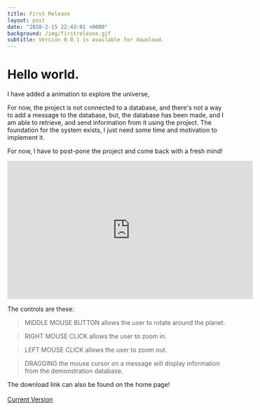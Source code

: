 ```yaml
---
title: First Release
layout: post
date: "2020-2-15 22:43:01 +0000"
background: /img/firstrelease.gif
subtitle: Version 0.0.1 is available for download.
---
```


# Hello world.

I have added a animation to explore the universe,

For now, the project is not connected to a database, and there's not a way to add a message to the database, but, the database has been made, and I am able to retrieve, and send information from it using the project. The foundation for the system exists, I just need some time and motivation to implement it.<br>

For now, I have to post-pone the project and come back with a fresh mind!<br>

<iframe width="560" height="315" src="https://www.youtube.com/embed/bqRdnrO3pTw" frameborder="0" allow="accelerometer; autoplay; clipboard-write; encrypted-media; gyroscope; picture-in-picture" allowfullscreen></iframe>

The controls are these:

> MIDDLE MOUSE BUTTON allows the user to rotate around the planet.<br>

> RIGHT MOUSE CLICK allows the user to zoom in.<br>

> LEFT MOUSE CLICK allows the user to zoom out.<br>

> DRAGGING the mouse cursor on a message will display information from the demonstration database.

The download link can also be found on the home page!<br><br>
<a class="btn btn-primary" href="https://www.dropbox.com/s/f86lcc6k5rw8m0z/WindowsNoEditor.rar?dl=0" target="_blank" role="button">Current Version <i class="fa fa-cloud-download"></i></a>
